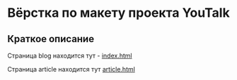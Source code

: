 # Вёрстка по макету проекта YouTalk
## Краткое описание

Страница blog находится тут - [index.html](https://github.com/soldey/mephi-frontend/blob/master/index.html)

Страница article находится тут [article.html](https://github.com/soldey/mephi-frontend/blob/master/article.html)